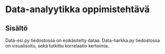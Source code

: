 # Data-analyytikka oppimistehtävä

## Sisältö
Data-esi.py tiedostossa on esikäsitelty dataa.
Data-harkka.py tiedostossa on visualisoitu, sekä tutkittu korrelaatio kertoimia.

